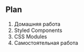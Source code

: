 ## Plan

1. Домашняя работа
2. Styled Components
3. CSS Modules
4. Самостоятельная работа














